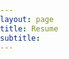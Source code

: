 ```yaml
---
layout: page
title: Resume
subtitle:
---
```


<html lang="en">
<head>
    <meta charset="UTF-8">
    <meta name="viewport" content="width=device-width, initial-scale=1.0">
    <title>RESUME PDF in HTML</title>
    <style>
        body, html {
            height: 100%;
            margin: 0;
            padding: 0;
            font-family: Arial, sans-serif;
        }

        .container {
            display: flex;
            flex-direction: column;
            align-items: center;
            justify-content: center;
            height: 100%;
            padding: 10px;
            box-sizing: border-box;
        }

        .pdf {
            width: 100%;
            max-width: 800px;
            aspect-ratio: 4 / 3;
            border: 1px solid #ccc;
        }

        h1, h3 {
            text-align: center;
            margin: 10px 0;
        }

        h1 {
            color: green;
        }

        @media (max-width: 600px) {
            .pdf {
                width: 100%;
                height: auto;
            }
        }
    </style>

</head>
<body>
    <div class="container">
        <object class="pdf" data="/assets/pdf/Resume_Emerald_PHH_010824.pdf" type="application/pdf">
            <p>Your browser does not support PDFs. Please download the PDF to view it: <a href="/assets/pdf/Resume_Emerald_PHH_010824.pdf">Download PDF</a>.</p>
        </object>
    </div>
</body>
</html>
<!-- Full URL: https://github.com/EmeraldPhyu/emeraldphyu.github.io/blob/master/assets/pdf/Resume_Emerald_PHH_010824.pdf -->
<!-- Test: PDF "https://media.geeksforgeeks.org/wp-content/cdn-uploads/20210101201653/PDF.pdf" -->

